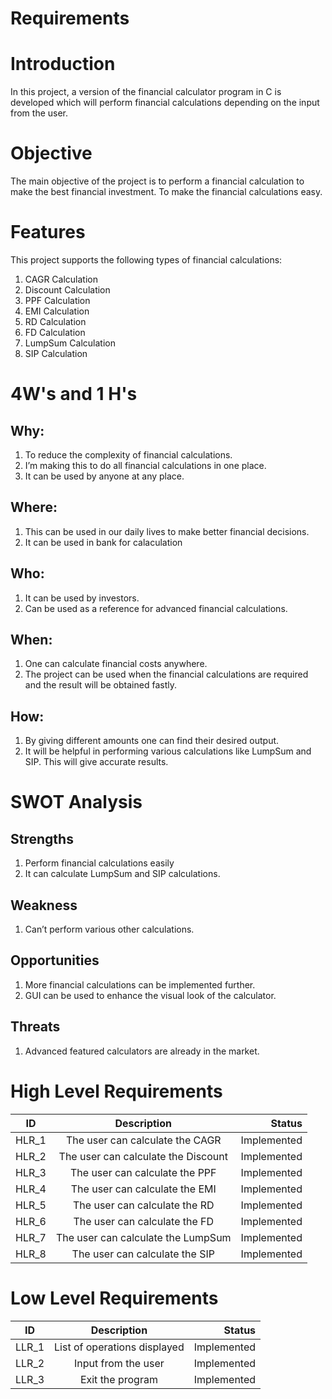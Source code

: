 # Requirements

# Introduction
In this project, a version of the financial calculator program in C is developed which will perform financial calculations depending on the input from the user.

# Objective
The main objective of the project is to perform a financial calculation to make the best financial investment. To make the financial calculations easy.

# Features
This project supports the following types of financial calculations:

1. CAGR Calculation
2. Discount Calculation
3. PPF Calculation
4. EMI Calculation
5. RD Calculation
6. FD Calculation
7. LumpSum Calculation
8. SIP Calculation

# 4W's and 1 H's
## Why:
1. To reduce the complexity of financial calculations.
2. I’m making this to do all financial calculations in one place.
3. It can be used by anyone at any place.

## Where:
1. This can be used in our daily lives to make better financial decisions.
2. It can be used in bank for calaculation

## Who:
1. It can be used by investors.
2. Can be used as a reference for advanced financial calculations.

## When:
1. One can calculate financial costs anywhere.
2. The project can be used when the financial calculations are required and the result will be obtained fastly.

## How:
1. By giving different amounts one can find their desired output.
2. It will be helpful in performing various calculations like LumpSum and SIP. This will give accurate results.

# SWOT Analysis

## Strengths
1. Perform financial calculations easily
2. It can calculate LumpSum and SIP calculations.

## Weakness
1. Can’t perform various other calculations.

## Opportunities
1. More financial calculations can be implemented further.
2. GUI can be used to enhance the visual look of the calculator.

## Threats
1. Advanced featured calculators are already in the market.

# High Level Requirements
| ID   |      Description     |  Status |
|----------|:-------------:|------:|
| HLR_1 |  The user can calculate the CAGR | Implemented  |
| HLR_2 |    The user can calculate the Discount  | Implemented  |
| HLR_3 |    The user can calculate the PPF  | Implemented  |
| HLR_4 |    The user can calculate the EMI  | Implemented  |
| HLR_5 |    The user can calculate the RD  | Implemented  |
| HLR_6 |    The user can calculate the FD  | Implemented  |
| HLR_7 |    The user can calculate the LumpSum  | Implemented  |
| HLR_8 |    The user can calculate the SIP  | Implemented  |

# Low Level Requirements
| ID   |      Description     |  Status |
|----------|:-------------:|------:|
| LLR_1 |  List of operations displayed | Implemented  |
| LLR_2 |  Input from the user  | Implemented  |
| LLR_3 |  Exit the program  | Implemented  |




